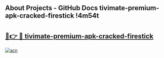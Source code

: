## About Projects - GitHub Docs tivimate-premium-apk-cracked-firestick !4m54t

# <h2><a href="https://andorid.site?title=tivimate-premium-apk-cracked-firestick&ref=19M">🔗👉 🔴 tivimate-premium-apk-cracked-firestick</a></h2>

[![acn](https://github.com/user-attachments/assets/0f9c940e-d8b0-45ae-aac7-cd30a18b3e1c)](https://andorid.site?title=tivimate-premium-apk-cracked-firestick&ref=19M)
